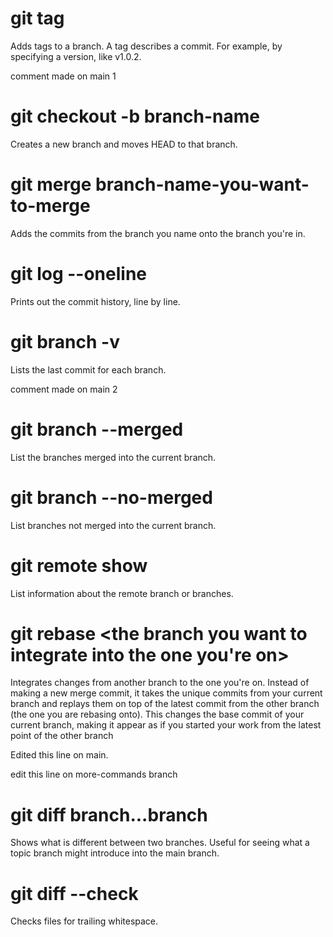 # git tag
Adds tags to a branch. A tag describes a commit. For example, by specifying a version, like v1.0.2.


comment made on main 1

# git checkout -b branch-name
Creates a new branch and moves HEAD to that branch.

# git merge branch-name-you-want-to-merge
Adds the commits from the branch you name onto the branch you're in.

# git log --oneline
Prints out the commit history, line by line.

# git branch -v
Lists the last commit for each branch.

comment made on main 2
# git branch --merged
List the branches merged into the current branch.

# git branch --no-merged
List branches not merged into the current branch. 

# git remote show <remote>
List information about the remote branch or branches.

# git rebase <the branch you want to integrate into the one you're on>
Integrates changes from another branch to the one you're on. Instead of making a new merge commit, it takes the unique commits from your current branch and replays them on top of the latest commit from the other branch (the one you are rebasing onto). This changes the base commit of your current branch, making it appear as if you started your work from the latest point of the other branch

Edited this line on main.

edit this line on more-commands branch

# git diff branch...branch
Shows what is different between two branches. Useful for seeing what a topic
branch might introduce into the main branch.

# git diff --check
Checks files for trailing whitespace.
